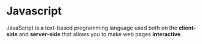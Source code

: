 # Javascript

JavaScript is a text-based programming language used both on the **client-side** and **server-side** that allows you to make web pages **interactive**.